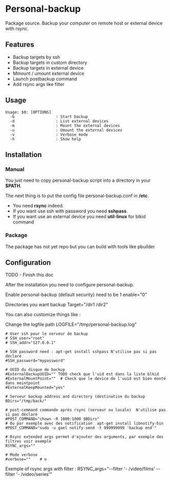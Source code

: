 Personal-backup
===================

Package source. Backup your computer on remote host or external device with rsync. 


Features
---------
* Backup targets by ssh 
* Backup targets in custom directory
* Backup targets in external device
* Mmount / umount external device
* Launch postbackup command
* Add rsync args like filter


Usage
--------

    Usage: $0: [OPTIONS]
      -b                  : Start backup
      -d                  : List external devices
      -m                  : Mount the external devices
      -u                  : Umount the external devices
      -v                  : Verbose mode
      -h                  : Show help


Installation
-------------

### Manual

You just need to copy personal-backup script into a directory in your **$PATH**.

The next thing is to put the config file personal-backup.conf in **/etc**.

* You need **rsync** indeed.
* If you want use ssh with password you need **sshpass**.
* If you want use an external device you need **util-linux** for blkid command

### Package

The package has not yet repo but you can build with tools like pbuilder

Configuration
-------------
TODO - Finish this doc

After the installation you need to configure personal-backup.
    
Enable personal-backup (default security) need to be 1
    enable="0"

Directories you want backup
    Target="/dir1 /dir2"


You can also customize things like : 

Change the logfile path
    LOGFILE="/tmp/personal-backup.log"
    
    # User ssh pour le serveur de backup
    # SSH_user="root"
    # SSH_addr="127.0.0.1"
    
    # SSH password need : apt-get install sshpass N'utilise pas si pas déclaré
    #SSH_password="mypassword"
    
    # UUID du disque de backup
    #ExternalBackupUUID="" TODO check que l'uid est dans la liste blkid
    #ExternalMountPoint=""  # Ckeck que le device de l'uuid est bien monté dans mointpoint
    #ExternalKeepMounted="yes"
    
    # Serveur backup address and directory (destination du backup
    BDirs="/tmp/back/" 
    
    # post-command commande aprés rsync (serveur ou locale)  N'utilise pas si pas déclaré
    #POST_COMMAND="chown -R 1000:1000 $BDirs"
    # Ou par exemple avec des notification  apt-get install libnotify-bin
    #POST_COMMAND="sudo -u gael notify-send -t 999999999 'backup end'"
    
    # Rsync extended args permet d'ajouter des arguments, par exemple des filtres voir exemple
    RSYNC_args=""
    
    # Mode verbose
    #verbose=""    # o

Exemple of rsync args with filter :
    RSYNC_args="--filter '- /video/films' --filter '- /video/series'"

